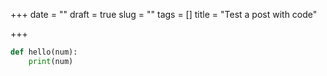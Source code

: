 +++
date = ""
draft = true
slug = ""
tags = []
title = "Test a post with code"

+++


```python
def hello(num):
	print(num)
```